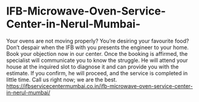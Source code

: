 # IFB-Microwave-Oven-Service-Center-in-Nerul-Mumbai-
Your ovens are not moving properly? You’re desiring your favourite food? Don’t despair when the IFB with you presents the engineer to your home. Book your objection now in our center. Once the booking is affirmed, the specialist will communicate you to know the struggle. He will attend your house at the inquired slot to diagnose it and can provide you with the estimate. If you confirm, he will proceed, and the service is completed in little time. Call us right now; we are the best. https://ifbservicecentermumbai.co.in/ifb-microwave-oven-service-center-in-nerul-mumbai/
